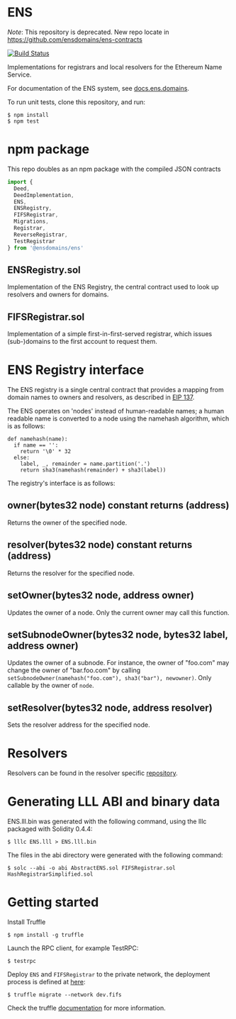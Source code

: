 # ENS

*Note*: This repository is deprecated. New repo locate in https://github.com/ensdomains/ens-contracts

[![Build Status](https://travis-ci.org/ensdomains/ens.svg?branch=master)](https://travis-ci.org/ensdomains/ens)

Implementations for registrars and local resolvers for the Ethereum Name Service.

For documentation of the ENS system, see [docs.ens.domains](https://docs.ens.domains/).

To run unit tests, clone this repository, and run:

    $ npm install
    $ npm test

# npm package

This repo doubles as an npm package with the compiled JSON contracts

```js
import {
  Deed,
  DeedImplementation,
  ENS,
  ENSRegistry,
  FIFSRegistrar,
  Migrations,
  Registrar,
  ReverseRegistrar,
  TestRegistrar
} from '@ensdomains/ens'
```

## ENSRegistry.sol

Implementation of the ENS Registry, the central contract used to look up resolvers and owners for domains.

## FIFSRegistrar.sol

Implementation of a simple first-in-first-served registrar, which issues (sub-)domains to the first account to request them.

# ENS Registry interface

The ENS registry is a single central contract that provides a mapping from domain names to owners and resolvers, as described in [EIP 137](https://github.com/ethereum/EIPs/issues/137).

The ENS operates on 'nodes' instead of human-readable names; a human readable name is converted to a node using the namehash algorithm, which is as follows:

    def namehash(name):
      if name == '':
        return '\0' * 32
      else:
        label, _, remainder = name.partition('.')
        return sha3(namehash(remainder) + sha3(label))

The registry's interface is as follows:

## owner(bytes32 node) constant returns (address)

Returns the owner of the specified node.

## resolver(bytes32 node) constant returns (address)

Returns the resolver for the specified node.

## setOwner(bytes32 node, address owner)

Updates the owner of a node. Only the current owner may call this function.

## setSubnodeOwner(bytes32 node, bytes32 label, address owner)

Updates the owner of a subnode. For instance, the owner of "foo.com" may change the owner of "bar.foo.com" by calling `setSubnodeOwner(namehash("foo.com"), sha3("bar"), newowner)`. Only callable by the owner of `node`.

## setResolver(bytes32 node, address resolver)

Sets the resolver address for the specified node.

# Resolvers

Resolvers can be found in the resolver specific [repository](https://github.com/ensdomains/resolvers).

# Generating LLL ABI and binary data

ENS.lll.bin was generated with the following command, using the lllc packaged with Solidity 0.4.4:

    $ lllc ENS.lll > ENS.lll.bin

The files in the abi directory were generated with the following command:

    $ solc --abi -o abi AbstractENS.sol FIFSRegistrar.sol HashRegistrarSimplified.sol

# Getting started

Install Truffle

    $ npm install -g truffle

Launch the RPC client, for example TestRPC:

    $ testrpc

Deploy `ENS` and `FIFSRegistrar` to the private network, the deployment process is defined at [here](migrations/2_deploy_contracts.js):

    $ truffle migrate --network dev.fifs

Check the truffle [documentation](http://truffleframework.com/docs/) for more information.
